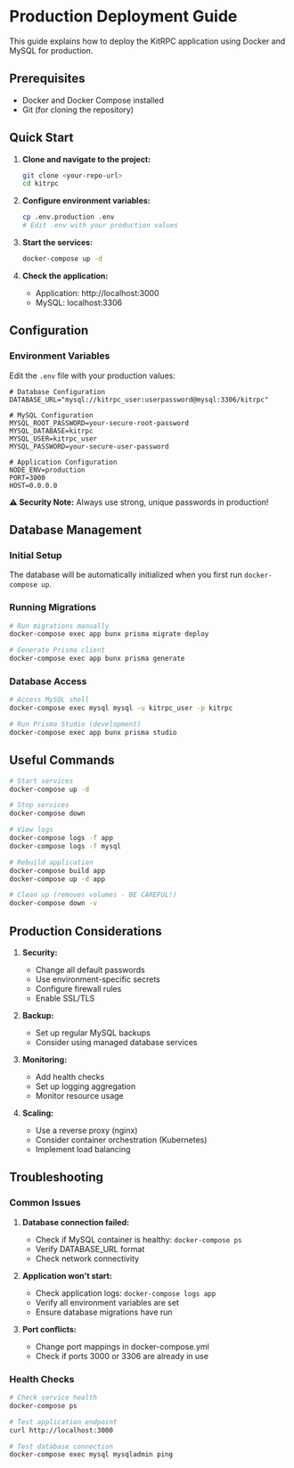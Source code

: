 # Production Deployment Guide

This guide explains how to deploy the KitRPC application using Docker and MySQL for production.

## Prerequisites

- Docker and Docker Compose installed
- Git (for cloning the repository)

## Quick Start

1. **Clone and navigate to the project:**
   ```bash
   git clone <your-repo-url>
   cd kitrpc
   ```

2. **Configure environment variables:**
   ```bash
   cp .env.production .env
   # Edit .env with your production values
   ```

3. **Start the services:**
   ```bash
   docker-compose up -d
   ```

4. **Check the application:**
   - Application: http://localhost:3000
   - MySQL: localhost:3306

## Configuration

### Environment Variables

Edit the `.env` file with your production values:

```env
# Database Configuration
DATABASE_URL="mysql://kitrpc_user:userpassword@mysql:3306/kitrpc"

# MySQL Configuration
MYSQL_ROOT_PASSWORD=your-secure-root-password
MYSQL_DATABASE=kitrpc
MYSQL_USER=kitrpc_user
MYSQL_PASSWORD=your-secure-user-password

# Application Configuration
NODE_ENV=production
PORT=3000
HOST=0.0.0.0
```

**⚠️ Security Note:** Always use strong, unique passwords in production!

## Database Management

### Initial Setup
The database will be automatically initialized when you first run `docker-compose up`.

### Running Migrations
```bash
# Run migrations manually
docker-compose exec app bunx prisma migrate deploy

# Generate Prisma client
docker-compose exec app bunx prisma generate
```

### Database Access
```bash
# Access MySQL shell
docker-compose exec mysql mysql -u kitrpc_user -p kitrpc

# Run Prisma Studio (development)
docker-compose exec app bunx prisma studio
```

## Useful Commands

```bash
# Start services
docker-compose up -d

# Stop services
docker-compose down

# View logs
docker-compose logs -f app
docker-compose logs -f mysql

# Rebuild application
docker-compose build app
docker-compose up -d app

# Clean up (removes volumes - BE CAREFUL!)
docker-compose down -v
```

## Production Considerations

1. **Security:**
   - Change all default passwords
   - Use environment-specific secrets
   - Configure firewall rules
   - Enable SSL/TLS

2. **Backup:**
   - Set up regular MySQL backups
   - Consider using managed database services

3. **Monitoring:**
   - Add health checks
   - Set up logging aggregation
   - Monitor resource usage

4. **Scaling:**
   - Use a reverse proxy (nginx)
   - Consider container orchestration (Kubernetes)
   - Implement load balancing

## Troubleshooting

### Common Issues

1. **Database connection failed:**
   - Check if MySQL container is healthy: `docker-compose ps`
   - Verify DATABASE_URL format
   - Check network connectivity

2. **Application won't start:**
   - Check application logs: `docker-compose logs app`
   - Verify all environment variables are set
   - Ensure database migrations have run

3. **Port conflicts:**
   - Change port mappings in docker-compose.yml
   - Check if ports 3000 or 3306 are already in use

### Health Checks

```bash
# Check service health
docker-compose ps

# Test application endpoint
curl http://localhost:3000

# Test database connection
docker-compose exec mysql mysqladmin ping
```